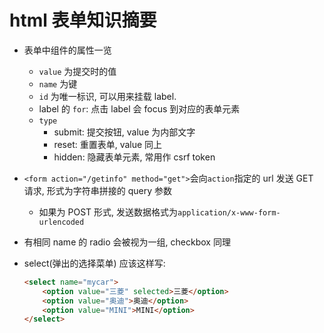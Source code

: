 
# html 表单知识摘要

- 表单中组件的属性一览
  - `value` 为提交时的值
  - `name` 为键
  - `id` 为唯一标识, 可以用来挂载 label.
  - label 的 `for`: 点击 label 会 focus 到对应的表单元素
  - `type`
    - submit: 提交按钮, value 为内部文字
    - reset: 重置表单, value 同上
    - hidden: 隐藏表单元素, 常用作 csrf token
- `<form action="/getinfo" method="get">`会向`action`指定的 url 发送 GET 请求, 形式为字符串拼接的 query 参数
  - 如果为 POST 形式, 发送数据格式为`application/x-www-form-urlencoded`
- 有相同 name 的 radio 会被视为一组, checkbox 同理
- select(弹出的选择菜单) 应该这样写:

  ```html
  <select name="mycar"> 
      <option value="三菱" selected>三菱</option>
      <option value="奥迪">奥迪</option>
      <option value="MINI">MINI</option>
  </select>
  ```
